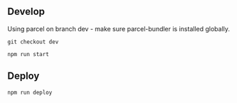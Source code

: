 ## Develop

Using parcel on branch dev - make sure parcel-bundler is installed globally.

`git checkout dev`

`npm run start`

## Deploy

`npm run deploy`
